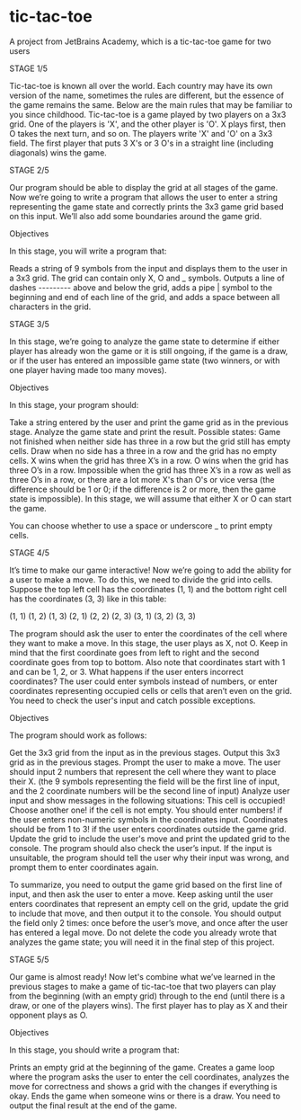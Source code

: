 # tic-tac-toe
A project from JetBrains Academy, which is a tic-tac-toe game for two users

STAGE 1/5

Tic-tac-toe is known all over the world. Each country may have its own version of the name, sometimes the rules are different, but the essence of the game remains the same. Below are the main rules that may be familiar to you since childhood.
Tic-tac-toe is a game played by two players on a 3x3 grid. One of the players is 'X', and the other player is 'O'. X plays first, then O takes the next turn, and so on.
The players write 'X' and 'O' on a 3x3 field.
The first player that puts 3 X's or 3 O's in a straight line (including diagonals) wins the game.

STAGE 2/5

Our program should be able to display the grid at all stages of the game. Now we’re going to write a program that allows the user to enter a string representing the game state and correctly prints the 3x3 game grid based on this input. We’ll also add some boundaries around the game grid.

Objectives

In this stage, you will write a program that:

Reads a string of 9 symbols from the input and displays them to the user in a 3x3 grid. The grid can contain only X, O and _ symbols.
Outputs a line of dashes --------- above and below the grid, adds a pipe | symbol to the beginning and end of each line of the grid, and adds a space between all characters in the grid.

STAGE 3/5

In this stage, we’re going to analyze the game state to determine if either player has already won the game or it is still ongoing, if the game is a draw, or if the user has entered an impossible game state (two winners, or with one player having made too many moves).

Objectives

In this stage, your program should:

Take a string entered by the user and print the game grid as in the previous stage.
Analyze the game state and print the result. Possible states:
Game not finished when neither side has three in a row but the grid still has empty cells.
Draw when no side has a three in a row and the grid has no empty cells.
X wins when the grid has three X’s in a row.
O wins when the grid has three O’s in a row.
Impossible when the grid has three X’s in a row as well as three O’s in a row, or there are a lot more X's than O's or vice versa (the difference should be 1 or 0; if the difference is 2 or more, then the game state is impossible).
In this stage, we will assume that either X or O can start the game.

You can choose whether to use a space or underscore _ to print empty cells.

STAGE 4/5

It’s time to make our game interactive! Now we’re going to add the ability for a user to make a move.
To do this, we need to divide the grid into cells.
Suppose the top left cell has the coordinates (1, 1) and the bottom right cell has the coordinates (3, 3) like in this table:

(1, 1) (1, 2) (1, 3)
(2, 1) (2, 2) (2, 3)
(3, 1) (3, 2) (3, 3)

The program should ask the user to enter the coordinates of the cell where they want to make a move.
In this stage, the user plays as X, not O. Keep in mind that the first coordinate goes from left to right and the second coordinate goes from top to bottom. Also note that coordinates start with 1 and can be 1, 2, or 3.
What happens if the user enters incorrect coordinates? The user could enter symbols instead of numbers, or enter coordinates representing occupied cells or cells that aren’t even on the grid. You need to check the user's input and catch possible exceptions.

Objectives

The program should work as follows:

Get the 3x3 grid from the input as in the previous stages.
Output this 3x3 grid as in the previous stages.
Prompt the user to make a move.
The user should input 2 numbers that represent the cell where they want to place their X. (the 9 symbols representing the field will be the first line of input, and the 2 coordinate numbers will be the second line of input)
Analyze user input and show messages in the following situations:
This cell is occupied! Choose another one! if the cell is not empty.
You should enter numbers! if the user enters non-numeric symbols in the coordinates input.
Coordinates should be from 1 to 3! if the user enters coordinates outside the game grid.
Update the grid to include the user's move and print the updated grid to the console.
The program should also check the user’s input. If the input is unsuitable, the program should tell the user why their input was wrong, and prompt them to enter coordinates again.

To summarize, you need to output the game grid based on the first line of input, and then ask the user to enter a move. Keep asking until the user enters coordinates that represent an empty cell on the grid, update the grid to include that move, and then output it to the console. You should output the field only 2 times: once before the user’s move, and once after the user has entered a legal move.
Do not delete the code you already wrote that analyzes the game state; you will need it in the final step of this project.

STAGE 5/5

Our game is almost ready! Now let's combine what we’ve learned in the previous stages to make a game of tic-tac-toe that two players can play from the beginning (with an empty grid) through to the end (until there is a draw, or one of the players wins).
The first player has to play as X and their opponent plays as O.

Objectives

In this stage, you should write a program that:

Prints an empty grid at the beginning of the game.
Creates a game loop where the program asks the user to enter the cell coordinates, analyzes the move for correctness and shows a grid with the changes if everything is okay.
Ends the game when someone wins or there is a draw.
You need to output the final result at the end of the game.
